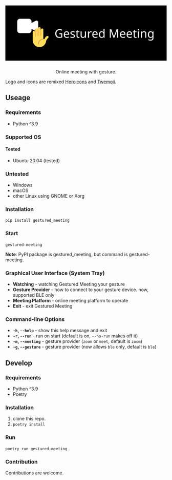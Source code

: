 <h1 align="center"><img src="./logo.svg" alt="Gestured Meeting" /></h1>

<p align="center">
Online meeting with gesture.
</p>

Logo and icons are remixed [Heroicons](https://heroicons.com/) and [Twemoji](https://twemoji.twitter.com/).

## Useage

### Requirements

- Python ^3.9

### Supported OS

#### Tested

- Ubuntu 20.04 (tested)

### Untested

- Windows
- macOS
- other Linux using GNOME or Xorg

### Installation

```
pip install gestured_meeting
```

### Start

```
gestured-meeting
```

**Note**: PyPI package is gestured_meeting, but command is gestured-meeting.

### Graphical User Interface (System Tray)

- **Watching** - watching Gestured Meeting your gesture
- **Gesture Provider** - how to connect to your gesture device. now, supported BLE only
- **Meeting Platform** - online meeting platform to operate
- **Exit** - exit Gestured Meeting

### Command-line Options

- **`-h`, `--help`** - show this help message and exit
- **`-r`, `--run`** - run on start (default is on, `--no-run` makes off it)
- **`-m`, `--meeting`** - gesture provider (`zoom` or `meet`, default is `zoom`)
- **`-g`, `--gesture`** - gesture provider (now allows `ble` only, default is `ble`)

## Develop

### Requirements

- Python ^3.9
- Poetry

### Installation

1. clone this repo.
2. `poetry install`

### Run

```
poetry run gestured-meeting
```

### Contribution

Contributions are welcome.
